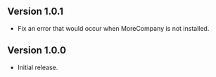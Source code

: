 ## Version 1.0.1
- Fix an error that would occur when MoreCompany is not installed.

## Version 1.0.0
- Initial release.
